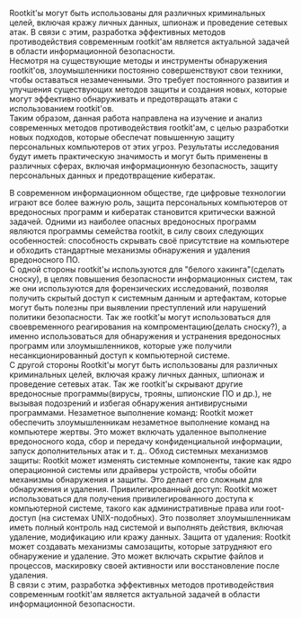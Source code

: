 Rootkit'ы могут быть использованы для различных криминальных целей, включая кражу личных данных, шпионаж и проведение сетевых атак. В связи с этим, разработка эффективных методов противодействия современным rootkit'ам является актуальной задачей в области информационной безопасности.</br>
Несмотря на существующие методы и инструменты обнаружения rootkit'ов, злоумышленники постоянно совершенствуют свои техники, чтобы оставаться незамеченными. Это требует постоянного развития и улучшения существующих методов защиты и создания новых, которые могут эффективно обнаруживать и предотвращать атаки с использованием rootkit'ов.</br>
Таким образом, данная работа направлена на изучение и анализ современных методов противодействия rootkit'ам, с целью разработки новых подходов, которые обеспечат повышенную защиту персональных компьютеров от этих угроз. Результаты исследования будут иметь практическую значимость и могут быть применены в различных сферах, включая информационную безопасность, защиту персональных данных и предотвращение кибератак.</br>

В современном информационном обществе, где цифровые технологии играют все более важную роль, защита персональных компьютеров от вредоносных программ и кибератак становится критически важной задачей. Одними из наиболее опасных вредоносных программ являются программы семейства rootkit, в силу своих следующих особенностей: способность скрывать своё присутствие на компьютере и обходить стандартные механизмы обнаружения и удаления вредоносного ПО.</br>
С одной стороны rootkit'ы используются для "белого хакинга"(сделать сноску), в целях повышения безопасности информационных систем, так же они используются для форензических исследований, позволяя получить скрытый доступ к системным данным и артефактам, которые могут быть полезны при выявлении преступлений или нарушений политики безопасности. Так же rootkit'ы могут использоваться для своевременного реагирования на компроментацию(делать сноску?), а именно использоваться для обнаружения и устранения вредоносных программ или злоумышленников, которые уже получили несанкционированный доступ к компьютерной системе.</br>
С другой стороны Rootkit'ы могут быть использованы для различных криминальных целей, включая кражу личных данных, шпионаж и проведение сетевых атак. Так же rootkit'ы скрывают другие вредоносные программы(вирусы, трояны, шпионские ПО и др.), не вызывая подозрений и избегая обнаружения антивирусными программами. Незаметное выполнение команд: Rootkit может обеспечить злоумышленникам незаметное выполнение команд на компьютере жертвы. Это может включать удаленное выполнение вредоносного кода, сбор и передачу конфиденциальной информации, запуск дополнительных атак и т. д.. Обход системных механизмов защиты: Rootkit может изменять системные компоненты, такие как ядро операционной системы или драйверы устройств, чтобы обойти механизмы обнаружения и защиты. Это делает его сложным для обнаружения и удаления. Привилегированный доступ: Rootkit может использоваться для получения привилегированного доступа к компьютерной системе, такого как административные права или root-доступ (на системах UNIX-подобных). Это позволяет злоумышленникам иметь полный контроль над системой и выполнять действия, включая удаление, модификацию или кражу данных. Защита от удаления: Rootkit может создавать механизмы самозащиты, которые затрудняют его обнаружение и удаление. Это может включать скрытие файлов и процессов, маскировку своей активности или восстановление после удаления.     
В связи с этим, разработка эффективных методов противодействия современным rootkit'ам является актуальной задачей в области информационной безопасности.
